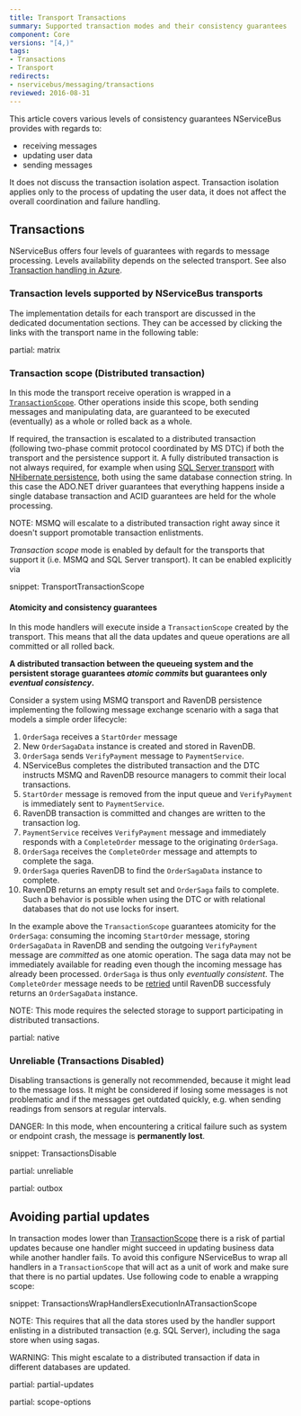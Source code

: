 ```yaml
---
title: Transport Transactions
summary: Supported transaction modes and their consistency guarantees
component: Core
versions: "[4,)"
tags:
- Transactions
- Transport
redirects:
- nservicebus/messaging/transactions
reviewed: 2016-08-31
---
```


This article covers various levels of consistency guarantees NServiceBus provides with regards to:

 * receiving messages
 * updating user data
 * sending messages

It does not discuss the transaction isolation aspect. Transaction isolation applies only to the process of updating the user data, it does not affect the overall coordination and failure handling.


## Transactions

NServiceBus offers four levels of guarantees with regards to message processing. Levels availability depends on the selected transport. See also [Transaction handling in Azure](/nservicebus/azure/understanding-transactionality-in-azure.md).


### Transaction levels supported by NServiceBus transports

The implementation details for each transport are discussed in the dedicated documentation sections. They can be accessed by clicking the links with the transport name in the following table:

partial: matrix


### Transaction scope (Distributed transaction)

In this mode the transport receive operation is wrapped in a [`TransactionScope`](https://msdn.microsoft.com/en-us/library/system.transactions.transactionscope). Other operations inside this scope, both sending messages and manipulating data, are guaranteed to be executed (eventually) as a whole or rolled back as a whole.

If required, the transaction is escalated to a distributed transaction (following two-phase commit protocol coordinated by MS DTC) if both the transport and the persistence support it. A fully distributed transaction is not always required, for example when using [SQL Server transport](/nservicebus/sqlserver/) with [NHibernate persistence](/nservicebus/nhibernate/), both using the same database connection string. In this case the ADO.NET driver guarantees that everything happens inside a single database transaction and ACID guarantees are held for the whole processing.

NOTE: MSMQ will escalate to a distributed transaction right away since it doesn't support promotable transaction enlistments.

*Transaction scope* mode is enabled by default for the transports that support it (i.e. MSMQ and SQL Server transport). It can be enabled explicitly via

snippet: TransportTransactionScope


#### Atomicity and consistency guarantees

In this mode handlers will execute inside a `TransactionScope` created by the transport. This means that all the data updates and queue operations are all committed or all rolled back.

**A distributed transaction between the queueing system and the persistent storage guarantees _atomic commits_ but guarantees only _eventual consistency_.**

Consider a system using MSMQ transport and RavenDB persistence implementing the following message exchange scenario with a saga that models a simple order lifecycle:

1. `OrderSaga` receives a `StartOrder` message
1. New `OrderSagaData` instance is created and stored in RavenDB.
1. `OrderSaga` sends `VerifyPayment` message to `PaymentService`.
1. NServiceBus completes the distributed transaction and the DTC instructs MSMQ and RavenDB resource managers to commit their local transactions.
1. `StartOrder` message is removed from the input queue and `VerifyPayment` is immediately sent to `PaymentService`.
1. RavenDB transaction is committed and changes are written to the transaction log.
1. `PaymentService` receives `VerifyPayment` message and immediately responds with a `CompleteOrder` message to the originating `OrderSaga`.
1. `OrderSaga` receives the `CompleteOrder` message and attempts to complete the saga.
1. `OrderSaga` queries RavenDB to find the `OrderSagaData` instance to complete.
1. RavenDB returns an empty result set and `OrderSaga` fails to complete. Such a behavior is possible when using the DTC or with relational databases that do not use locks for insert.

In the example above the `TransactionScope` guarantees atomicity for the `OrderSaga`: consuming the incoming `StartOrder` message, storing `OrderSagaData` in RavenDB and sending the outgoing `VerifyPayment` message are _committed_ as one atomic operation. The saga data may not be immediately available for reading even though the incoming message has already been processed. `OrderSaga` is thus only _eventually consistent_. The `CompleteOrder` message needs to be [retried](/nservicebus/recoverability/) until RavenDB successfuly returns an `OrderSagaData` instance.

NOTE: This mode requires the selected storage to support participating in distributed transactions.

partial: native

### Unreliable (Transactions Disabled)

Disabling transactions is generally not recommended, because it might lead to the message loss. It might be considered if losing some messages is not problematic and if the messages get outdated quickly, e.g. when sending readings from sensors at regular intervals.

DANGER: In this mode, when encountering a critical failure such as system or endpoint crash, the message is **permanently lost**.

snippet: TransactionsDisable

partial: unreliable

partial: outbox


## Avoiding partial updates

In transaction modes lower than [TransactionScope](#transactions-transaction-scope-distributed-transaction) there is a risk of partial updates because one handler might succeed in updating business data while another handler fails. To avoid this configure NServiceBus to wrap all handlers in a `TransactionScope` that will act as a unit of work and make sure that there is no partial updates. Use following code to enable a wrapping scope:

snippet: TransactionsWrapHandlersExecutionInATransactionScope

NOTE: This requires that all the data stores used by the handler support enlisting in a distributed transaction (e.g. SQL Server), including the saga store when using sagas.

WARNING: This might escalate to a distributed transaction if data in different databases are updated.

partial: partial-updates


partial: scope-options

